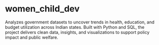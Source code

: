 # women_child_dev
Analyzes government datasets to uncover trends in health, education, and budget utilization across Indian states. Built with Python and SQL, the project delivers clean data, insights, and visualizations to support policy impact and public welfare.
